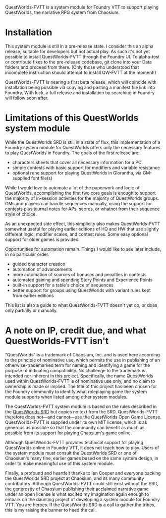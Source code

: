 QuestWorlds-FVTT is a system module for Foundry VTT to support playing QuestWorlds, the narrative RPG system from Chaosium.

# Installation

This system module is still in a pre-release state. I consider this an alpha release, suitable for developers but not actual play. As such it's not yet possible to install QuestWorlds-FVTT through the Foundry UI. To alpha-test or contribute fixes to the pre-release codebase, git clone into your Data folders and proceed from there. (Only those who understood that incomplete instruction should attempt to install QW-FVTT at the moment!)

QuestWorlds-FVTT is nearing a first beta release, which will coincide with installation being possible via copying and pasting a manifest file link into Foundry. With luck, a full release and installation by searching in Foundry will follow soon after.

# Limitations of this QuestWorlds system module

While the QuestWorlds SRD is still in a state of flux, this implementation of a Foundry system module for QuestWorlds offers only the necessary features to play QuestWorlds in Foundry. The goals of the first release are:

- characters sheets that cover all necessary information for a PC
- simple contests with basic support for modifiers and variable resistance
- optional rune support for playing QuestWorlds in Glorantha, via GM-supplied font file(s)

While I would love to automate a lot of the paperwork and logic of QuestWorlds, accomplishing the first two core goals is enough to support the majority of in-session activities for the majority of QuestWorlds groups. GMs and players can handle sequences manually, using the support for contests plus journal notes for APs, scores, or whatnot from their sequence style of choice.

As an unexpected side effect, this simplicity also makes QuestWorlds-FVTT somewhat useful for playing earlier editions of HQ and HW that use slightly different logic, modifier scales, and contest rules. Some easy optional support for older games is provided.

Opportunities for automation remain. Things I would like to see later include, in no particular order:

- guided character creation
- automation of advancements
- more automation of sources of bonuses and penalties in contests
- automated gaining and spending Story Points and Experience Points
- built-in support for a table's choice of sequences
- better support for groups using QuestWorlds with variant rules kept from earlier editions

This list is also a guide to what QuestWorlds-FVTT doesn't yet do, or does only partially or manually.

# A note on IP, credit due, and what QuestWorlds-FVTT isn't

“QuestWorlds” is a trademark of Chaosium, Inc. and is used here according to the principle of nominative use, which permits the use in publishing of an otherwise-trademarked term for naming and identifying a game for the purpose of indicating compatibility. No challenge to the trademark is intended nor inherent in this project. Specifically, the name QuestWorlds used within QuestWorlds-FVTT is of nominative use only, and no claim to ownership is made or implied. The title of this project has been chosen for the Foundry community to identify what roleplaying game the system module supports when listed among other system modules.

The QuestWorlds-FVTT system module is based on the rules described in the [QuestWorlds SRD][qwsrd] but copies no text from the SRD. QuestWorlds-FVTT therefore does not—and cannot—use the QuestWorlds Open Game License. QuestWorlds-FVTT is supplied under its own MIT license, which is as generous as possible so that the community can benefit as much as possible from its support for playing Chaosium's game online.

Although QuestWorlds-FVTT provides technical support for playing QuestWorlds online in Foundry VTT, it does not teach how to play. Users of the system module must consult the QuestWorlds SRD or one of Chaosium's many fine, earlier games based on the same system design, in order to make meaningful use of this system module.

Finally, a profound and heartfelt thanks to Ian Cooper and everyone backing the QuestWorlds SRD project at Chaosium, and its many community contributors. Although QuestWorlds-FVTT could still exist without the SRD, the generosity of Chaosium publishing their acclaimed narrative game under an open license is what excited my imagination again enough to embark on the daunting project of developing a system module for Foundry VTT. You are heroes. If the QuestWorlds SRD is a call to gather the tribes, this is my raising the banner to heed the call.


  [qwsrd]: https://questworlds.chaosium.com
